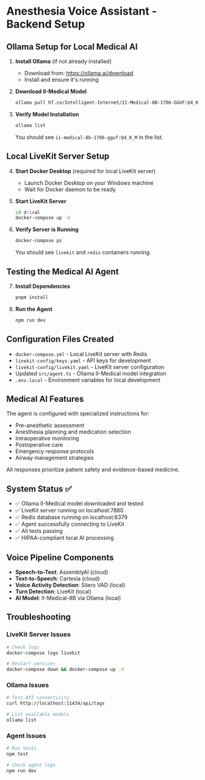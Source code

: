 # Anesthesia Voice Assistant - Backend Setup

## Ollama Setup for Local Medical AI

1. **Install Ollama** (if not already installed)
   - Download from: https://ollama.ai/download
   - Install and ensure it's running

2. **Download II-Medical Model**
   ```bash
   ollama pull hf.co/Intelligent-Internet/II-Medical-8B-1706-GGUF:Q4_K_M
   ```

3. **Verify Model Installation**
   ```bash
   ollama list
   ```
   You should see `ii-medical-8b-1706-gguf:Q4_K_M` in the list.

## Local LiveKit Server Setup

4. **Start Docker Desktop** (required for local LiveKit server)
   - Launch Docker Desktop on your Windows machine
   - Wait for Docker daemon to be ready

5. **Start LiveKit Server**
   ```bash
   cd d:\val
   docker-compose up -d
   ```

6. **Verify Server is Running**
   ```bash
   docker-compose ps
   ```
   You should see `livekit` and `redis` containers running.

## Testing the Medical AI Agent

7. **Install Dependencies**
   ```bash
   pnpm install
   ```

8. **Run the Agent**
   ```bash
   npm run dev
   ```

## Configuration Files Created

- `docker-compose.yml` - Local LiveKit server with Redis
- `livekit-config/keys.yaml` - API keys for development
- `livekit-config/livekit.yaml` - LiveKit server configuration
- Updated `src/agent.ts` - Ollama II-Medical model integration
- `.env.local` - Environment variables for local development

## Medical AI Features

The agent is configured with specialized instructions for:
- Pre-anesthetic assessment
- Anesthesia planning and medication selection
- Intraoperative monitoring
- Postoperative care
- Emergency response protocols
- Airway management strategies

All responses prioritize patient safety and evidence-based medicine.

## System Status ✅

- ✅ Ollama II-Medical model downloaded and tested
- ✅ LiveKit server running on localhost:7880
- ✅ Redis database running on localhost:6379
- ✅ Agent successfully connecting to LiveKit
- ✅ All tests passing
- ✅ HIPAA-compliant local AI processing

## Voice Pipeline Components

- **Speech-to-Text**: AssemblyAI (cloud)
- **Text-to-Speech**: Cartesia (cloud)
- **Voice Activity Detection**: Silero VAD (local)
- **Turn Detection**: LiveKit (local)
- **AI Model**: II-Medical-8B via Ollama (local)

## Troubleshooting

### LiveKit Server Issues
```bash
# Check logs
docker-compose logs livekit

# Restart services
docker-compose down && docker-compose up -d
```

### Ollama Issues
```bash
# Test API connectivity
curl http://localhost:11434/api/tags

# List available models
ollama list
```

### Agent Issues
```bash
# Run tests
npm test

# Check agent logs
npm run dev
```